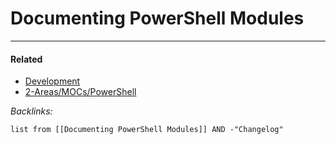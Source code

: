 # Documenting PowerShell Modules

---

#### Related

* [Development](../2-Areas/MOCs/Development.md)
* [2-Areas/MOCs/PowerShell](../2-Areas/MOCs/PowerShell.md)

*Backlinks:*

````dataview
list from [[Documenting PowerShell Modules]] AND -"Changelog"
````
